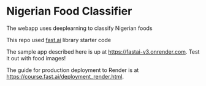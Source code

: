 # Nigerian Food Classifier

The webapp uses deeplearning to classify Nigerian foods

This repo used [fast.ai](https://github.com/fastai/fastai) library starter code

The sample app described here is up at https://fastai-v3.onrender.com. Test it out with food images!

The guide for production deployment to Render is at https://course.fast.ai/deployment_render.html.
